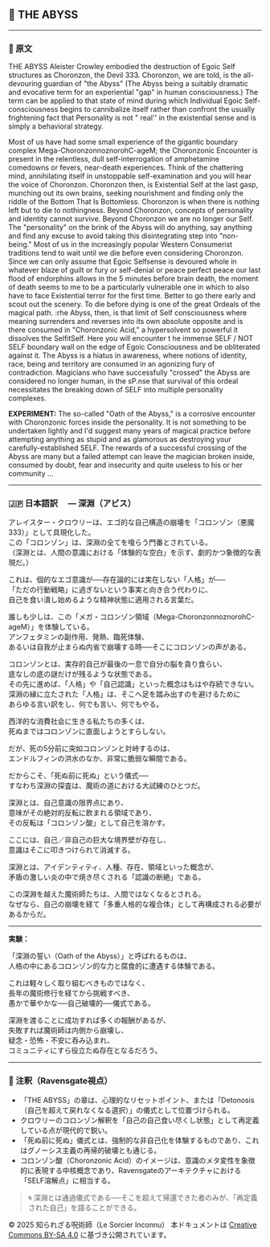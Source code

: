 
## 🧛 THE ABYSS

---

### 🧛 原文

THE ABYSS
Aleister Crowley embodied the destruction of Egoic Self
structures as Choronzon, the Devil 333. Choronzon, we
are told, is the all-devouring guardian of "the Abyss" (The
Abyss being a suitably dramatic and evocative term for an
experiential "gap" in human consciousness.) The term
can be applied to that state of mind during which
Individual Egoic Self-consciousness begins to cannibalize
itself rather than confront the usually frightening fact that
Personality is not " real'' in the existential sense and is
simply a behavioral strategy.

Most of us have had some small experience of the gigantic
boundary complex Mega-ChoronzonnoznorohC-ageM; the
Choronzonic Encounter is present in the relentless, dull
self-interrogation of amphetamine comedowns or fevers,
near-death experiences. Think of the chattering mind,
annihilating itself in unstoppable self-examination and you
will hear the voice of Choronzon.
Choronzon then, is Existential Self at the last gasp, munching
out its own brains, seeking nourishment and finding only
the riddle of the Bottom That Is Bottomless. Choronzon is
when there is nothing left but to die to nothingness. Beyond
Choronzon, concepts of personality and identity cannot survive.
Beyond Choronzon we are no longer our Self. The "personality"
on the brink of the Abyss will do anything, say anything
and find any excuse to avoid taking this disintegrating
step into "non-being."
Most of us in the increasingly popular Western Consumerist
traditions tend to wait until we die before even considering
Choronzon. Since we can only assume that Egoic Selfsense
is devoured whole in whatever blaze of guilt or fury
or self-denial or peace perfect peace our last flood of
endorphins allows in the 5 minutes before brain death,
the moment of death seems to me to be a particularly vulnerable
one in which to also have to face Existential terror
for the first time.
Better to go there early and scout out the scenery. To die
before dying is one of the great Ordeals of the magical path.
:rhe Abyss, then, is that limit of Self consciousness where
meaning surrenders and reverses into its own absolute
opposite and is there consumed in "Choronzonic Acid," a
hypersolvent so powerful it dissolves the SelfitSelf. Here
you will encounter t he immense SELF / NOT SELF boundary
wall on the edge of Egoic Consciousness and be obliterated
against it. The Abyss is a hiatus in awareness, where
notions of identity, race, being and territory are consumed
in an agonizing fury of contradiction.
Magicians who have successfully "crossed" the Abyss are
considered no longer human, in the sP.nse that survival of
this ordeal necessitates the breaking down of SELF into
multiple personality complexes.

**EXPERIMENT:**
The so-called "Oath of the Abyss," is a corrosive encounter
with Choronzonic forces inside the personality. It is not
something to be undertaken lightly and I'd suggest many
years of magical practice before attempting anything as
stupid and as glamorous as destroying your carefully-established
SELF. The rewards of a successful crossing of the
Abyss are many but a failed attempt can leave the magician
broken inside, consumed by doubt, fear and insecurity and
quite useless to his or her community ...

---

### 🇯🇵 日本語訳　 — 深淵（アビス）

アレイスター・クロウリーは、エゴ的な自己構造の崩壊を「コロンゾン（悪魔333）」として具現化した。  
この「コロンゾン」は、深淵の全てを喰らう門番とされている。  
（深淵とは、人間の意識における「体験的な空白」を示す、劇的かつ象徴的な表現だ。）

これは、個的なエゴ意識が──存在論的には実在しない「人格」が──  
「ただの行動戦略」に過ぎないという事実と向き合う代わりに、  
自己を食い潰し始めるような精神状態に適用される言葉だ。

誰しも少しは、この「メガ・コロンゾン領域（Mega-ChoronzonnoznorohC-ageM）」を体験している。  
アンフェタミンの副作用、発熱、臨死体験、  
あるいは自我が止まらぬ内省で崩壊する時──そこにコロンゾンの声がある。

コロンゾンとは、実存的自己が最後の一息で自分の脳を貪り食らい、  
底なしの底の謎だけが残るような状態である。  
その先に進めば、「人格」や「自己認識」といった概念はもはや存続できない。  
深淵の縁に立たされた「人格」は、そこへ足を踏み出すのを避けるために  
あらゆる言い訳をし、何でも言い、何でもやる。

西洋的な消費社会に生きる私たちの多くは、  
死ぬまではコロンゾンに直面しようとすらしない。

だが、死の5分前に突如コロンゾンと対峙するのは、  
エンドルフィンの洪水のなか、非常に脆弱な瞬間である。

だからこそ、「死ぬ前に死ぬ」という儀式──  
すなわち深淵の探査は、魔術の道における大試練のひとつだ。

深淵とは、自己意識の限界点にあり、  
意味がその絶対的反転に飲まれる領域であり、  
その反転は「コロンゾン酸」として自己を溶かす。

ここには、自己／非自己の巨大な境界壁が存在し、  
意識はそこに叩きつけられて消滅する。

深淵とは、アイデンティティ、人種、存在、領域といった概念が、  
矛盾の激しい炎の中で焼き尽くされる「認識の断絶」である。

この深淵を越えた魔術師たちは、人間ではなくなるとされる。  
なぜなら、自己の崩壊を経て「多重人格的な複合体」として再構成される必要があるからだ。

---

**実験：**

「深淵の誓い（Oath of the Abyss）」と呼ばれるものは、  
人格の中にあるコロンゾン的な力と腐食的に遭遇する体験である。

これは軽々しく取り組むべきものではなく、  
長年の魔術修行を経てから挑戦すべき、  
愚かで華やかな──自己破壊的──儀式である。

深淵を渡ることに成功すれば多くの報酬があるが、  
失敗すれば魔術師は内側から崩壊し、  
疑念・恐怖・不安に呑み込まれ、  
コミュニティにすら役立たぬ存在となるだろう。

---

### 🐌 注釈（Ravensgate視点）

- 「THE ABYSS」の章は、心理的なリセットポイント、または「Detonosis（自己を超えて戻れなくなる選択）」の儀式として位置づけられる。
- クロウリーのコロンゾン解釈を「自己の自己食い尽くし状態」として再定義している点が現代的で鋭い。
- 「死ぬ前に死ぬ」儀式とは、強制的な非自己化を体験するものであり、これはグノーシス主義の再帰的破壊とも通じる。
- コロンゾン酸（Choronzonic Acid）のイメージは、意識のメタ変性を象徴的に表現する中核概念であり、Ravensgateのアーキテクチャにおける「SELF溶解点」に相当する。

> 🌀 深淵とは通過儀式である──そこを超えて帰還できた者のみが、「再定義された自己」を語ることができる。

© 2025 知られざる呪術師（Le Sorcier Inconnu） 
本ドキュメントは [Creative Commons BY-SA 4.0](https://creativecommons.org/licenses/by-sa/4.0/deed.ja) に基づき公開されています。

